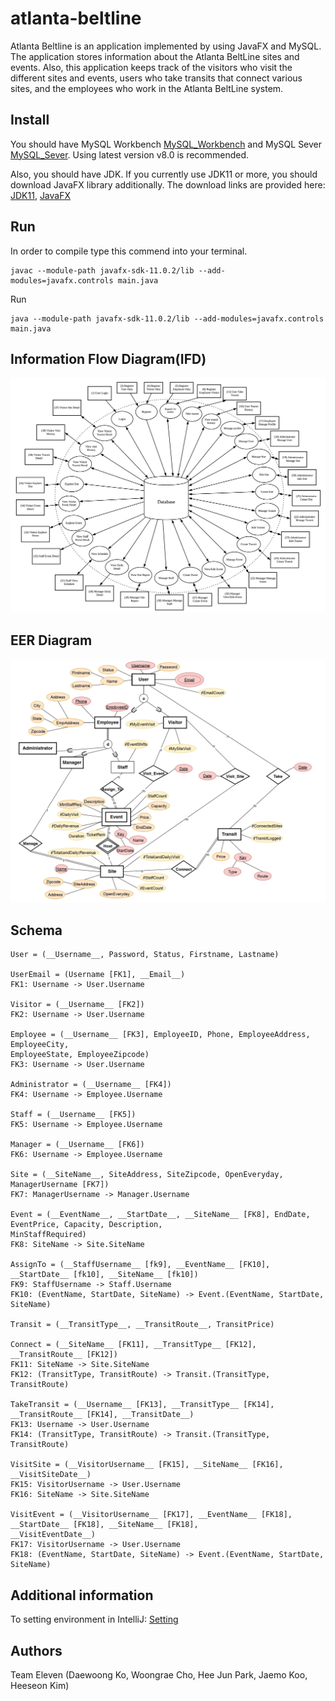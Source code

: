 # atlanta-beltline

Atlanta Beltline is an application implemented by using JavaFX and MySQL. The application stores information about the Atlanta BeltLine sites and events. Also, this application keeps track of the visitors who visit the different sites and events, users who take transits that connect various sites, and the employees who work in the Atlanta BeltLine system.

Install
-------
You should have MySQL Workbench [MySQL_Workbench](https://dev.mysql.com/downloads/workbench/) and MySQL Sever [MySQL_Sever](https://dev.mysql.com/downloads/mysql/).
Using latest version v8.0 is recommended.

Also, you should have JDK.
If you currently use JDK11 or more, you should download JavaFX library additionally.
The download links are provided here:
[JDK11](https://www.oracle.com/technetwork/java/javase/downloads/jdk11-downloads-5066655.html), 
[JavaFX](https://gluonhq.com/products/javafx/)

Run
----
In order to compile type this commend into your terminal.
```shell
javac --module-path javafx-sdk-11.0.2/lib --add-modules=javafx.controls main.java
```
Run
```shell
java --module-path javafx-sdk-11.0.2/lib --add-modules=javafx.controls main.java
```
Information Flow Diagram(IFD)
-----------------------------
![IFD](pictures/IFD.png)

EER Diagram
-----------
![EERD](pictures/EER.png)

Schema
------
```
User = (__Username__, Password, Status, Firstname, Lastname)

UserEmail = (Username [FK1], __Email__)
FK1: Username -> User.Username

Visitor = (__Username__ [FK2])
FK2: Username -> User.Username

Employee = (__Username__ [FK3], EmployeeID, Phone, EmployeeAddress, EmployeeCity,
EmployeeState, EmployeeZipcode)
FK3: Username -> User.Username

Administrator = (__Username__ [FK4])
FK4: Username -> Employee.Username

Staff = (__Username__ [FK5])
FK5: Username -> Employee.Username

Manager = (__Username__ [FK6])
FK6: Username -> Employee.Username

Site = (__SiteName__, SiteAddress, SiteZipcode, OpenEveryday, ManagerUsername [FK7])
FK7: ManagerUsername -> Manager.Username

Event = (__EventName__, __StartDate__, __SiteName__ [FK8], EndDate, EventPrice, Capacity, Description,
MinStaffRequired)
FK8: SiteName -> Site.SiteName

AssignTo = (__StaffUsername__ [fk9], __EventName__ [FK10], __StartDate__ [fk10], __SiteName__ [fk10])
FK9: StaffUsername -> Staff.Username
FK10: (EventName, StartDate, SiteName) -> Event.(EventName, StartDate, SiteName)

Transit = (__TransitType__, __TransitRoute__, TransitPrice)

Connect = (__SiteName__ [FK11], __TransitType__ [FK12], __TransitRoute__ [FK12])
FK11: SiteName -> Site.SiteName
FK12: (TransitType, TransitRoute) -> Transit.(TransitType, TransitRoute)

TakeTransit = (__Username__ [FK13], __TransitType__ [FK14], __TransitRoute__ [FK14], __TransitDate__)
FK13: Username -> User.Username
FK14: (TransitType, TransitRoute) -> Transit.(TransitType, TransitRoute)

VisitSite = (__VisitorUsername__ [FK15], __SiteName__ [FK16], __VisitSiteDate__)
FK15: VisitorUsername -> User.Username
FK16: SiteName -> Site.SiteName

VisitEvent = (__VisitorUsername__ [FK17], __EventName__ [FK18], __StartDate__ [FK18], __SiteName__ [FK18],
__VisitEventDate__)
FK17: VisitorUsername -> User.Username
FK18: (EventName, StartDate, SiteName) -> Event.(EventName, StartDate, SiteName)
```

Additional information
----------------------
To setting environment in IntelliJ: [Setting](https://stackoverflow.com/questions/52682195/how-to-get-javafx-and-java-11-working-in-intellij-idea)

Authors
-------
Team Eleven (Daewoong Ko, Woongrae Cho, Hee Jun Park, Jaemo Koo, Heeseon Kim)
